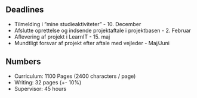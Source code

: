 ## Deadlines
* Tilmelding i ”mine studieaktiviteter” - 10. December
* Afslutte oprettelse og indsende projektaftale i projektbasen - 2. Februar
* Aflevering af projekt i LearnIT - 15. maj
* Mundtligt forsvar af projekt efter aftale med vejleder - Maj/Juni

## Numbers

* Curriculum: 1100 Pages (2400 characters / page)
* Writing: 32 pages (+- 10%)
* Supervisor: 45 hours
